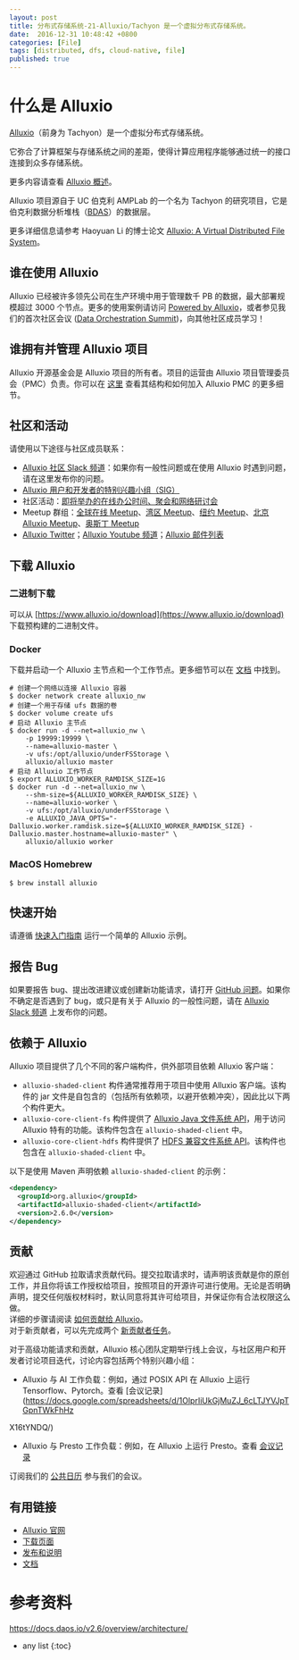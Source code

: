 ```yaml
---
layout: post
title: 分布式存储系统-21-Alluxio/Tachyon 是一个虚拟分布式存储系统。
date:  2016-12-31 10:48:42 +0800
categories: [File]
tags: [distributed, dfs, cloud-native, file]
published: true
---
```


# 什么是 Alluxio

[Alluxio](https://www.alluxio.io)（前身为 Tachyon）是一个虚拟分布式存储系统。

它弥合了计算框架与存储系统之间的差距，使得计算应用程序能够通过统一的接口连接到众多存储系统。

更多内容请查看 [Alluxio 概述](https://docs.alluxio.io/os/user/stable/en/Overview.html)。

Alluxio 项目源自于 UC 伯克利 AMPLab 的一个名为 Tachyon 的研究项目，它是伯克利数据分析堆栈（[BDAS](https://amplab.cs.berkeley.edu/bdas/)）的数据层。

更多详细信息请参考 Haoyuan Li 的博士论文 [Alluxio: A Virtual Distributed File System](https://www2.eecs.berkeley.edu/Pubs/TechRpts/2018/EECS-2018-29.html)。

## 谁在使用 Alluxio

Alluxio 已经被许多领先公司在生产环境中用于管理数千 PB 的数据，最大部署规模超过 3000 个节点。更多的使用案例请访问 [Powered by Alluxio](https://www.alluxio.io/powered-by-alluxio)，或者参见我们的首次社区会议 ([Data Orchestration Summit](https://www.alluxio.io/data-orchestration-summit-2019/))，向其他社区成员学习！

## 谁拥有并管理 Alluxio 项目

Alluxio 开源基金会是 Alluxio 项目的所有者。项目的运营由 Alluxio 项目管理委员会（PMC）负责。你可以在 [这里](https://github.com/Alluxio/alluxio/wiki/Alluxio-Project-Management-Committee-(PMC)) 查看其结构和如何加入 Alluxio PMC 的更多细节。

## 社区和活动
请使用以下途径与社区成员联系：

* [Alluxio 社区 Slack 频道](https://www.alluxio.io/slack)：如果你有一般性问题或在使用 Alluxio 时遇到问题，请在这里发布你的问题。
* [Alluxio 用户和开发者的特别兴趣小组（SIG）](#contributing)
* 社区活动：[即将举办的在线办公时间、聚会和网络研讨会](https://www.alluxio.io/events)
* Meetup 群组：[全球在线 Meetup](https://www.meetup.com/Alluxio-Global-Online-Meetup/)、[湾区 Meetup](http://www.meetup.com/Alluxio)、[纽约 Meetup](https://www.meetup.com/Alluxio-Open-Source-New-York-Meetup)、[北京 Alluxio Meetup](https://www.meetup.com/meetup-group-iLMBZGhS/)、[奥斯丁 Meetup](https://www.meetup.com/Cloud-Data-Orchestration-Austin/)
* [Alluxio Twitter](https://twitter.com/alluxio)；[Alluxio Youtube 频道](https://www.youtube.com/channel/UCpibQsajhwqYPLYhke4RigA)；[Alluxio 邮件列表](https://groups.google.com/forum/?fromgroups#!forum/alluxio-users)

## 下载 Alluxio

### 二进制下载

可以从 [https://www.alluxio.io/download](https://www.alluxio.io/download) 下载预构建的二进制文件。

### Docker

下载并启动一个 Alluxio 主节点和一个工作节点。更多细节可以在 [文档](https://docs.alluxio.io/os/user/stable/en/deploy/Running-Alluxio-On-Docker.html) 中找到。

```console
# 创建一个网络以连接 Alluxio 容器
$ docker network create alluxio_nw
# 创建一个用于存储 ufs 数据的卷
$ docker volume create ufs
# 启动 Alluxio 主节点
$ docker run -d --net=alluxio_nw \
    -p 19999:19999 \
    --name=alluxio-master \
    -v ufs:/opt/alluxio/underFSStorage \
    alluxio/alluxio master
# 启动 Alluxio 工作节点
$ export ALLUXIO_WORKER_RAMDISK_SIZE=1G
$ docker run -d --net=alluxio_nw \
    --shm-size=${ALLUXIO_WORKER_RAMDISK_SIZE} \
    --name=alluxio-worker \
    -v ufs:/opt/alluxio/underFSStorage \
    -e ALLUXIO_JAVA_OPTS="-Dalluxio.worker.ramdisk.size=${ALLUXIO_WORKER_RAMDISK_SIZE} -Dalluxio.master.hostname=alluxio-master" \
    alluxio/alluxio worker
```

### MacOS Homebrew

```console
$ brew install alluxio
```

## 快速开始

请遵循 [快速入门指南](https://docs.alluxio.io/os/user/stable/en/Getting-Started.html) 运行一个简单的 Alluxio 示例。

## 报告 Bug

如果要报告 bug、提出改进建议或创建新功能请求，请打开 [GitHub 问题](https://github.com/alluxio/alluxio/issues)。如果你不确定是否遇到了 bug，或只是有关于 Alluxio 的一般性问题，请在 [Alluxio Slack 频道](www.alluxio.io/slack) 上发布你的问题。

## 依赖于 Alluxio

Alluxio 项目提供了几个不同的客户端构件，供外部项目依赖 Alluxio 客户端：

- `alluxio-shaded-client` 构件通常推荐用于项目中使用 Alluxio 客户端。该构件的 jar 文件是自包含的（包括所有依赖项，以避开依赖冲突），因此比以下两个构件更大。
- `alluxio-core-client-fs` 构件提供了 [Alluxio Java 文件系统 API](https://docs.alluxio.io/os/user/stable/en/api/Java-API.html#alluxio-java-api)，用于访问 Alluxio 特有的功能。该构件包含在 `alluxio-shaded-client` 中。
- `alluxio-core-client-hdfs` 构件提供了 [HDFS 兼容文件系统 API](https://docs.alluxio.io/os/user/stable/en/api/Java-API.html#hadoop-compatible-java-client)。该构件也包含在 `alluxio-shaded-client` 中。

以下是使用 Maven 声明依赖 `alluxio-shaded-client` 的示例：

```xml
<dependency>
  <groupId>org.alluxio</groupId>
  <artifactId>alluxio-shaded-client</artifactId>
  <version>2.6.0</version>
</dependency>
```

## 贡献

欢迎通过 GitHub 拉取请求贡献代码。提交拉取请求时，请声明该贡献是你的原创工作，并且你将该工作授权给项目，按照项目的开源许可进行使用。无论是否明确声明，提交任何版权材料时，默认同意将其许可给项目，并保证你有合法权限这么做。  
详细的步骤请阅读 [如何贡献给 Alluxio](https://docs.alluxio.io/os/user/stable/en/contributor/Contributor-Getting-Started.html)。  
对于新贡献者，可以先完成两个 [新贡献者任务](https://github.com/Alluxio/new-contributor-tasks)。

对于高级功能请求和贡献，Alluxio 核心团队定期举行线上会议，与社区用户和开发者讨论项目迭代，讨论内容包括两个特别兴趣小组：

* Alluxio 与 AI 工作负载：例如，通过 POSIX API 在 Alluxio 上运行 Tensorflow、Pytorch。查看 [会议记录](https://docs.google.com/spreadsheets/d/1OlprIiUkGjMuZJ_6cLTJYVJpTGpnTWkFhHz

X16tYNDQ/)
* Alluxio 与 Presto 工作负载：例如，在 Alluxio 上运行 Presto。查看 [会议记录](https://docs.google.com/spreadsheets/d/1V-fxqfG_oj3B1ZWSgbRWVuTHFvjL3pq6uXgAL-xvFQA/)

订阅我们的 [公共日历](https://calendar.google.com/calendar/embed?src=alluxio.com_g9ec8agk27baqu2nu692ft1m3s%40group.calendar.google.com&ctz=America%2FLos_Angeles) 参与我们的会议。

## 有用链接

- [Alluxio 官网](https://www.alluxio.io/)
- [下载页面](https://www.alluxio.io/download)
- [发布和说明](https://www.alluxio.io/download/releases/)
- [文档](https://www.alluxio.io/docs/)


# 参考资料

https://docs.daos.io/v2.6/overview/architecture/

* any list
{:toc}